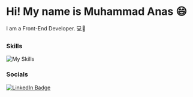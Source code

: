 Hi! My name is Muhammad Anas 😄
========================================================================================================================================

I am a Front-End Developer. 💻🚀
<br/>

### Skills

![My Skills](https://skillicons.dev/icons?i=html,css,javascript,react,bootstrap,tailwind,illustrator,photoshop)
<br/>

### Socials

<div id="badges">
  <a target="_blank" href="https://www.linkedin.com/in/imuhammadanas/">
    <img src="https://img.shields.io/badge/LinkedIn-blue?style=for-the-badge&logo=linkedin&logoColor=white" alt="LinkedIn Badge"/>
  </a>
</div>
